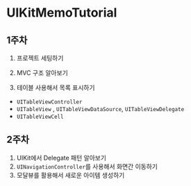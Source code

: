 # UIKitMemoTutorial
## 1주차 
1. 프로젝트 세팅하기

2. MVC 구조 알아보기

3. 테이블 사용해서 목록 표시하기
- `UITableViewController` 
- `UITableView` , `UITableViewDataSource`, `UITableViewDelegate`
- `UITableViewCell`

## 2주차
1. UIKit에서 Delegate 패턴 알아보기 
2. `UINavigationController`를 사용해서 화면간 이동하기 
3. 모달뷰를 활용해서 새로운 아이템 생성하기 

